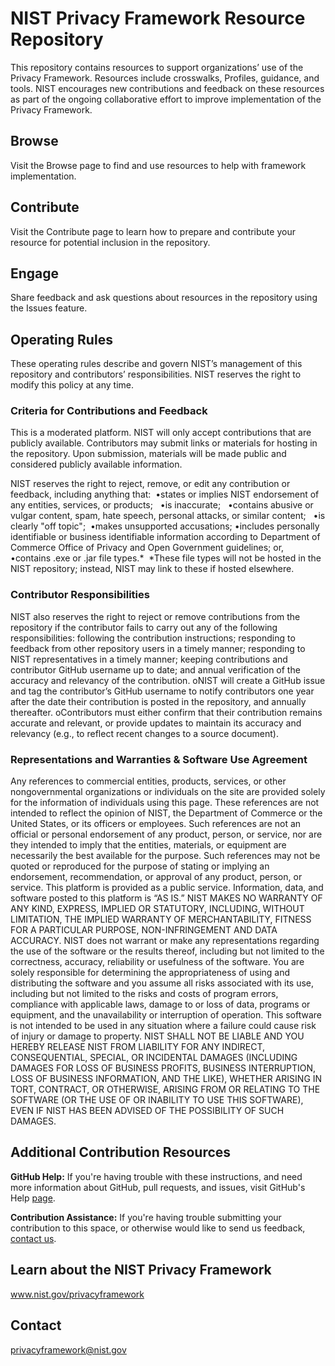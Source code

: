 # NIST Privacy Framework Resource Repository
This repository contains resources to support organizations’ use of the Privacy Framework. Resources include crosswalks, Profiles, guidance, and tools. NIST encourages new contributions and feedback on these resources as part of the ongoing collaborative effort to improve implementation of the Privacy Framework.

## Browse
Visit the Browse page to find and use resources to help with framework implementation. 

## Contribute
Visit the Contribute page to learn how to prepare and contribute your resource for potential inclusion in the repository.

## Engage
Share feedback and ask questions about resources in the repository using the Issues feature.

## Operating Rules
These operating rules describe and govern NIST’s management of this repository and contributors’ responsibilities. NIST reserves the right to modify this policy at any time.

### Criteria for Contributions and Feedback
This is a moderated platform. NIST will only accept contributions that are publicly available. Contributors may submit links or materials for hosting in the repository. Upon submission, materials will be made public and considered publicly available information. 

NIST reserves the right to reject, remove, or edit any contribution or feedback, including anything that: 
•states or implies NIST endorsement of any entities, services, or products;  
•is inaccurate;  
•contains abusive or vulgar content, spam, hate speech, personal attacks, or similar content;  
•is clearly "off topic"; 
•makes unsupported accusations;
•includes personally identifiable or business identifiable information according to Department of Commerce Office of Privacy and Open Government guidelines; or, 
•contains .exe or .jar file types.* 
*These file types will not be hosted in the NIST repository; instead, NIST may link to these if hosted elsewhere.

### Contributor Responsibilities
NIST also reserves the right to reject or remove contributions from the repository if the contributor fails to carry out any of the following responsibilities:
following the contribution instructions;
responding to feedback from other repository users in a timely manner;
responding to NIST representatives in a timely manner;
keeping contributions and contributor GitHub username up to date; and
annual verification of the accuracy and relevancy of the contribution.
oNIST will create a GitHub issue and tag the contributor’s GitHub username to notify contributors one year after the date their contribution is posted in the repository, and annually thereafter.
oContributors must either confirm that their contribution remains accurate and relevant, or provide updates to maintain its accuracy and relevancy (e.g., to reflect recent changes to a source document).

### Representations and Warranties & Software Use Agreement 
Any references to commercial entities, products, services, or other nongovernmental organizations or individuals on the site are provided solely for the information of individuals using this page. These references are not intended to reflect the opinion of NIST, the Department of Commerce or the United States, or its officers or employees. Such references are not an official or personal endorsement of any product, person, or service, nor are they intended to imply that the entities, materials, or equipment are necessarily the best available for the purpose. Such references may not be quoted or reproduced for the purpose of stating or implying an endorsement, recommendation, or approval of any product, person, or service.
This platform is provided as a public service. Information, data, and software posted to this platform is “AS IS.” NIST MAKES NO WARRANTY OF ANY KIND, EXPRESS, IMPLIED OR STATUTORY, INCLUDING, WITHOUT LIMITATION, THE IMPLIED WARRANTY OF MERCHANTABILITY, FITNESS FOR A PARTICULAR PURPOSE, NON-INFRINGEMENT AND DATA ACCURACY. NIST does not warrant or make any representations regarding the use of the software or the results thereof, including but not limited to the correctness, accuracy, reliability or usefulness of the software. You are solely responsible for determining the appropriateness of using and distributing the software and you assume all risks associated with its use, including but not limited to the risks and costs of program errors, compliance with applicable laws, damage to or loss of data, programs or equipment, and the unavailability or interruption of operation. This software is not intended to be used in any situation where a failure could cause risk of injury or damage to property. NIST SHALL NOT BE LIABLE AND YOU HEREBY RELEASE NIST FROM LIABILITY FOR ANY INDIRECT, CONSEQUENTIAL, SPECIAL, OR INCIDENTAL DAMAGES (INCLUDING DAMAGES FOR LOSS OF BUSINESS PROFITS, BUSINESS INTERRUPTION, LOSS OF BUSINESS INFORMATION, AND THE LIKE), WHETHER ARISING IN TORT, CONTRACT, OR OTHERWISE, ARISING FROM OR RELATING TO THE SOFTWARE (OR THE USE OF OR INABILITY TO USE THIS SOFTWARE), EVEN IF NIST HAS BEEN ADVISED OF THE POSSIBILITY OF SUCH DAMAGES.

## Additional Contribution Resources

**GitHub Help:** If you're having trouble with these instructions, and need more information about GitHub, pull requests, and issues, visit GitHub's Help [page](https://help.github.com/categories/collaborating-with-issues-and-pull-requests/). 

**Contribution Assistance:** If you're having trouble submitting your contribution to this space, or otherwise would like to send us feedback, [contact us](mailto:privacyframework@nist.gov).

## Learn about the NIST Privacy Framework
www.nist.gov/privacyframework

## Contact
privacyframework@nist.gov
